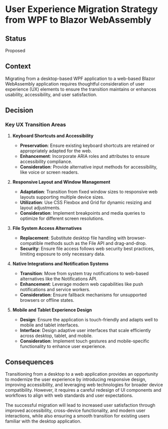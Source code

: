 # User Experience Migration Strategy from WPF to Blazor WebAssembly

## Status
Proposed

## Context

Migrating from a desktop-based WPF application to a web-based Blazor WebAssembly application requires thoughtful consideration of user experience (UX) elements to ensure the transition maintains or enhances usability, accessibility, and user satisfaction.

## Decision

### Key UX Transition Areas

1. **Keyboard Shortcuts and Accessibility**
   - **Preservation**: Ensure existing keyboard shortcuts are retained or appropriately adapted for the web.
   - **Enhancement**: Incorporate ARIA roles and attributes to ensure accessibility compliance.
   - **Consideration**: Provide alternative input methods for accessibility, like voice or screen readers.

2. **Responsive Layout and Window Management**
   - **Adaptation**: Transition from fixed window sizes to responsive web layouts supporting multiple device sizes.
   - **Utilization**: Use CSS Flexbox and Grid for dynamic resizing and layout adjustments.
   - **Consideration**: Implement breakpoints and media queries to optimize for different screen resolutions.

3. **File System Access Alternatives**
   - **Replacement**: Substitute desktop file handling with browser-compatible methods such as the File API and drag-and-drop.
   - **Security**: Ensure file access follows web security best practices, limiting exposure to only necessary data.

4. **Native Integrations and Notification Systems**
   - **Transition**: Move from system tray notifications to web-based alternatives like the Notifications API.
   - **Enhancement**: Leverage modern web capabilities like push notifications and service workers.
   - **Consideration**: Ensure fallback mechanisms for unsupported browsers or offline states.

5. **Mobile and Tablet Experience Design**
   - **Design**: Ensure the application is touch-friendly and adapts well to mobile and tablet interfaces.
   - **Interface**: Design adaptive user interfaces that scale efficiently across desktop, tablet, and mobile.
   - **Consideration**: Implement touch gestures and mobile-specific functionality to enhance user experience.

## Consequences

Transitioning from a desktop to a web application provides an opportunity to modernize the user experience by introducing responsive design, improving accessibility, and leveraging web technologies for broader device compatibility. However, it requires a careful redesign of UI components and workflows to align with web standards and user expectations.

The successful migration will lead to increased user satisfaction through improved accessibility, cross-device functionality, and modern user interactions, while also ensuring a smooth transition for existing users familiar with the desktop application.

